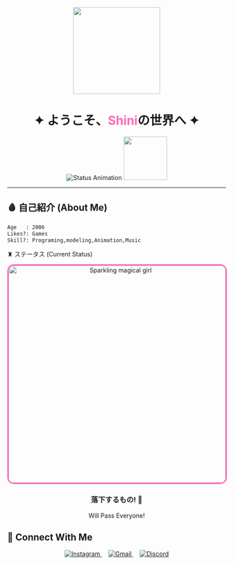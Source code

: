 <div align="center">
  <img src="https://media.tenor.com/9E0DlV1F1IAAAAAC/wave-japanese.gif" width="200"/>
  <h1 align="center">✦ ようこそ、<span style="color: #ff69b4;">Shini</span>の世界へ ✦</h1>
</div>

<div align="center">
  <img src="https://readme-typing-svg.demolab.com?font=Noto+Sans+JP&weight=600&size=22&duration=4000&pause=1000&color=FF69B4&center=true&vCenter=true&width=435&lines=%E7%8F%BE%E5%9C%A8%E3%83%97%E3%83%AD%E3%82%B0%E3%83%A9%E3%83%9F%E3%83%B3%E3%82%B0%E4%B8%AD%E2%9C%A8;%E2%9D%A4%EF%B8%8F+Eat+Sleep+Repeat!+%E2%9D%A4%EF%B8%8F;%F0%9F%8D%81+Learning+On+My+Own+%F0%9F%8D%81" alt="Status Animation"/>
  <img src="[https://media.tenor.com/1cMkJ9uzJYkAAAAi/kogasa-tatara.gif]" width="100">
</div>

---

## 🩸 自己紹介 (About Me)
```svg
Age   : 2006
Likes?: Games
Skill?: Programing,modeling,Animation,Music

```
♜ ステータス (Current Status)
<div align="center">
  <img
    src="https://i.pinimg.com/originals/c0/23/29/c02329b60cf6bea43d1b8ff9ce4c5851.gif"
    alt="Sparkling magical girl"
    width="500"
    style="border: 3px solid #ff69b4; border-radius: 15px;"
  >
  <h3>落下するもの! 🍂</h3>
  <p>Will Pass Everyone!</p>
</div>

## 🌸 Connect With Me

<p align="center">
  <a href="https://www.instagram.com/02_jedo/">
    <img src="https://img.shields.io/badge/📸_Instagram-@02_jedo-FF69B4?style=flat-square&logo=instagram" alt="Instagram">
  </a>
  
  <a href="mailto:shinitakamori@gmail.com" style="margin: 0 15px;">
    <img src="https://img.shields.io/badge/✉️_Gmail-shinitakamori%40gmail.com-FF69B4?style=flat-square&logo=gmail" alt="Gmail">
  </a>
  
  <a href="https://discord.com/users/shinthedeath">
    <img src="https://img.shields.io/badge/🎮_Discord-shinthedeath-FF69B4?style=flat-square&logo=discord" alt="Discord">
  </a>
</p>
